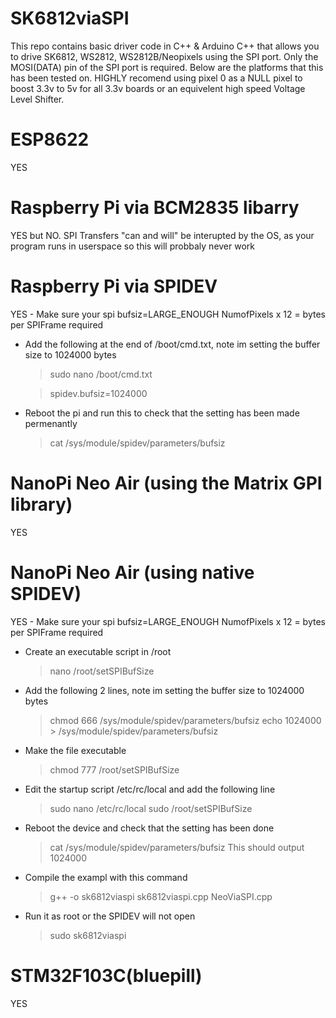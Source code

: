 # SK6812viaSPI
This repo contains basic driver code in C++ & Arduino C++ that allows you to drive SK6812, WS2812, WS2812B/Neopixels using the SPI port. Only the MOSI(DATA) pin of the SPI port is required. Below are the platforms that this has been tested on.
HIGHLY recomend using pixel 0 as a NULL pixel to boost 3.3v to 5v for all 3.3v boards or an equivelent high speed Voltage Level Shifter.

# ESP8622
YES

# Raspberry Pi via BCM2835 libarry 
YES but NO. SPI Transfers "can and will" be interupted by the OS, as your program runs in userspace so this will probbaly never work

# Raspberry Pi via SPIDEV
YES - Make sure your spi bufsiz=LARGE_ENOUGH NumofPixels x 12 = bytes per SPIFrame required

* Add the following at the end of /boot/cmd.txt, note im setting the buffer size to 1024000 bytes

  > sudo nano /boot/cmd.txt
  
  > spidev.bufsiz=1024000
  
* Reboot the pi and run this to check that the setting has been made permenantly

  > cat /sys/module/spidev/parameters/bufsiz

# NanoPi Neo Air (using the Matrix GPI library)
YES

# NanoPi Neo Air (using native SPIDEV)

YES - Make sure your spi bufsiz=LARGE_ENOUGH NumofPixels x 12 = bytes per SPIFrame required
* Create an executable script in /root
		
  > nano /root/setSPIBufSize
    
* Add the following 2 lines, note im setting the buffer size to 1024000 bytes

  > chmod 666 /sys/module/spidev/parameters/bufsiz
  > echo 1024000 > /sys/module/spidev/parameters/bufsiz
	
* Make the file executable 
    
  > chmod 777 /root/setSPIBufSize
    
* Edit the startup script /etc/rc/local and add the following line

  > sudo nano /etc/rc/local
  > sudo /root/setSPIBufSize

* Reboot the device and check that the setting has been done

  >cat /sys/module/spidev/parameters/bufsiz
  This should output 1024000
  
* Compile the exampl with this command

  > g++ -o sk6812viaspi sk6812viaspi.cpp NeoViaSPI.cpp
  
* Run it as root or the SPIDEV will not open

  > sudo sk6812viaspi
  
# STM32F103C(bluepill)
YES  
